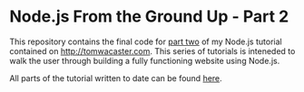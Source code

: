 # Node.js From the Ground Up - Part 2

This repository contains the final code for [part two](http://tomwacaster.com/node-js-tutorial-part-02/)
of my Node.js tutorial contained on http://tomwacaster.com.  This series of tutorials
is inteneded to walk the user through building a fully functioning website using Node.js.

All parts of the tutorial written to date can be found
[here](http://tomwacaster.com/building-a-fully-functioning-website-in-node-js/).
